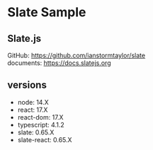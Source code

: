 # Slate Sample

## Slate.js
GitHub: https://github.com/ianstormtaylor/slate  
documents: https://docs.slatejs.org


## versions
- node: 14.X
- react: 17.X
- react-dom: 17.X
- typescript: 4.1.2
- slate: 0.65.X
- slate-react: 0.65.X